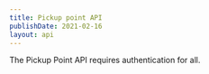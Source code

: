 ```yaml
---
title: Pickup point API
publishDate: 2021-02-16
layout: api
---
```


The Pickup Point API requires authentication for all.
